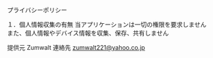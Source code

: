 プライバシーポリシー

１．個人情報収集の有無
当アプリケーションは一切の権限を要求しません  
また、個人情報やデバイス情報を収集、保存、共有しません

提供元 Zumwalt
連絡先 zumwalt221@yahoo.co.jp
